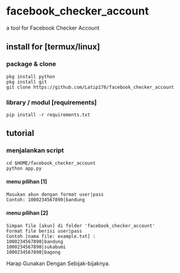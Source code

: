 # facebook_checker_account
a tool for Facebook Checker Account
## install for [termux/linux]
### package & clone
```
pkg install python
pkg install git
git clone https://github.com/Latip176/facebook_checker_account

```
### library / modul [requirements]
```
pip install -r requirements.txt
```
## tutorial
### menjalankan script
```
cd $HOME/facebook_checker_account
python app.py
```
#### menu pilihan [1]
```
Masukan akun dengan format user|pass
Contoh: 1000234567890|bandung
```
#### menu pilihan [2]
```
Simpan file [akun] di folder 'facebook_checker_account'
Format file berisi user|pass
Contoh [nama file: example.txt] :
1000234567890|bandung
1000234567890|sukabumi
1000234567890|bagong
```
Harap Gunakan Dengan Sebijak-bijaknya.
